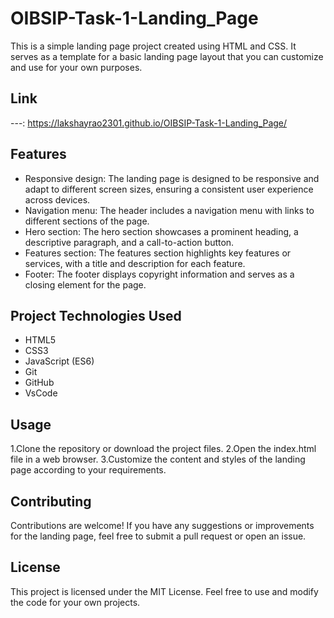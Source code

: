 # OIBSIP-Task-1-Landing_Page

This is a simple landing page project created using HTML and CSS. It serves as a template for a basic landing page layout that you can customize and use for your own purposes.

## Link
---: https://lakshayrao2301.github.io/OIBSIP-Task-1-Landing_Page/

## Features
* Responsive design: The landing page is designed to be responsive and adapt to different screen sizes, ensuring a consistent user experience across devices.
* Navigation menu: The header includes a navigation menu with links to different sections of the page.
* Hero section: The hero section showcases a prominent heading, a descriptive paragraph, and a call-to-action button.
* Features section: The features section highlights key features or services, with a title and description for each feature.
* Footer: The footer displays copyright information and serves as a closing element for the page.
  
## Project Technologies Used
* HTML5
* CSS3
* JavaScript (ES6)
* Git
* GitHub
* VsCode

## Usage
1.Clone the repository or download the project files.
2.Open the index.html file in a web browser.
3.Customize the content and styles of the landing page according to your requirements.
## Contributing
Contributions are welcome! If you have any suggestions or improvements for the landing page, feel free to submit a pull request or open an issue.

 ## License
This project is licensed under the MIT License. Feel free to use and modify the code for your own projects.
